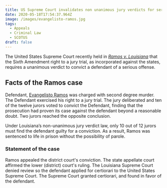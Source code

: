 ```yaml
---
title: US Supreme Court invalidates non unanimous jury verdicts for serious offenses
date: 2020-05-18T17:54:37.964Z
image: /images/evangelisto-ramos.jpg
tags:
  - Appeals
  - Criminal Law
  - SCOTUS
draft: false
---
```

<p>The United States Supreme Court recently held in <em><a rel="noreferrer noopener" href="https://www.supremecourt.gov/opinions/19pdf/18-5924_n6io.pdf" target="_blank">Ramos v. Louisiana</a></em> that the Sixth Amendment right to a jury trial, as incorporated against the states, requires a unanimous verdict to convict a defendant of a serious offense. </p>

<h2>Facts of the Ramos case</h2>

<p>Defendant, <a href="https://www.wdsu.com/article/man-arrested-in-killing-of-woman-found-in-central-city-garbage-can/3375531#" target="_blank" rel="noreferrer noopener">Evangelisto Ramos</a> was charged with second degree murder.  The Defendant exercised his right to a jury trial.  The jury deliberated and ten of the twelve jurors voted to convict the Defendant, finding that the prosecution had proven its case against the defendant beyond a reasonable doubt. Two jurors reached the opposite conclusion.</p>

<p>Under Louisiana’s non-unanimous jury verdict law, only 10 out of 12 jurors must find the defendant guilty for a conviction.  As a result, Ramos was sentenced to life in prison without the possibility of parole.</p>

<h3>Statement of the case</h3>

<p>Ramos appealed the district court's conviction. The state appellate court affirmed the lower (district) court's ruling. The Louisiana Supreme Court denied review so the defendant applied for certiorari to the United States Supreme Court.  The Supreme Court granted certiorari, and found in favor of the defendant.  </p>